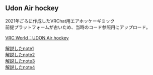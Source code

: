 ## Udon Air hockey

2021年ごろに作成したVRChat用エアホッケーギミック<br>
前提プラットフォームが古いため、当時のコード参照用にアップロード。<br>

[VRC World：UDON Air hockey](https://vrchat.com/home/launch?worldId=wrld_436a1d3c-ea3b-48a0-a617-a65cb6f7ca3b)

[解説したnote1](https://note.com/rar_men/n/n6f7857dba04f)<br>
[解説したnote2](https://note.com/rar_men/n/n56c38d495262)<br>
[解説したnote3](https://note.com/rar_men/n/n29b29a4b3cc5)<br>
[解説したnote4](https://note.com/rar_men/n/nd3e6cfb779e3)<br>
